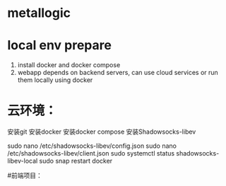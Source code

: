 # metallogic

# local env prepare
1. install docker and docker compose
2. webapp depends on backend servers, can use cloud services or run them locally using docker





# 云环境：
安装git
安装docker
安装docker compose
安装Shadowsocks-libev



sudo nano /etc/shadowsocks-libev/config.json
sudo nano /etc/shadowsocks-libev/client.json
sudo systemctl status shadowsocks-libev-local
sudo snap restart docker



#前端项目：

